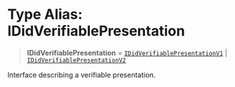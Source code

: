 # Type Alias: IDidVerifiablePresentation

> **IDidVerifiablePresentation** = [`IDidVerifiablePresentationV1`](../interfaces/IDidVerifiablePresentationV1.md) \| [`IDidVerifiablePresentationV2`](../interfaces/IDidVerifiablePresentationV2.md)

Interface describing a verifiable presentation.
